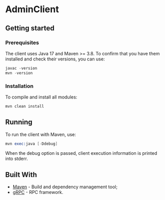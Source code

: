 # AdminClient

## Getting started

### Prerequisites

The client uses Java 17 and Maven >= 3.8.
To confirm that you have them installed and check their versions, you can use:

```s
javac -version
mvn -version
```

### Installation

To compile and install all modules:

```s
mvn clean install
```

## Running

To run the client with Maven, use:

```s
mvn exec:java [-Ddebug]
```

When the debug option is passed, client execution information is printed into stderr.

## Built With

* [Maven](https://maven.apache.org/) - Build and dependency management tool;
* [gRPC](https://grpc.io/) - RPC framework.
